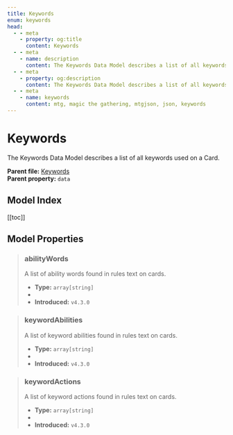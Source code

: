 ```yaml
---
title: Keywords
enum: keywords
head:
  - - meta
    - property: og:title
      content: Keywords
  - - meta
    - name: description
      content: The Keywords Data Model describes a list of all keywords used on a Card.
  - - meta
    - property: og:description
      content: The Keywords Data Model describes a list of all keywords used on a Card.
  - - meta
    - name: keywords
      content: mtg, magic the gathering, mtgjson, json, keywords
---
```


# Keywords

The Keywords Data Model describes a list of all keywords used on a Card.

**Parent file:** [Keywords](/downloads/all-files/#keywords)  
**Parent property:** `data`

## Model Index

<PropertyToggler/>

[[toc]]

## Model Properties

> ### abilityWords
>
> A list of ability words found in rules text on cards.
>
> - **Type:** `array[string]`
> - <ExampleField type='abilityWords'/>
> - **Introduced:** `v4.3.0`

> ### keywordAbilities
>
> A list of keyword abilities found in rules text on cards.
>
> - **Type:** `array[string]`
> - <ExampleField type='keywordAbilities'/>
> - **Introduced:** `v4.3.0`

> ### keywordActions
>
> A list of keyword actions found in rules text on cards.
>
> - **Type:** `array[string]`
> - <ExampleField type='keywordActions'/>
> - **Introduced:** `v4.3.0`
